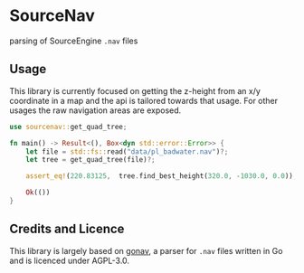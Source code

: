 # SourceNav

parsing of SourceEngine `.nav` files

## Usage

This library is currently focused on getting the z-height from an x/y coordinate in a map and the api is tailored towards
that usage. For other usages the raw navigation areas are exposed.

```rust
use sourcenav::get_quad_tree;

fn main() -> Result<(), Box<dyn std::error::Error>> {
    let file = std::fs::read("data/pl_badwater.nav")?;
    let tree = get_quad_tree(file)?;

    assert_eq!(220.83125,  tree.find_best_height(320.0, -1030.0, 0.0));

    Ok(())
}

```

## Credits and Licence

This library is largely based on [gonav](https://github.com/mrazza/gonav), a parser for `.nav` files written in Go
and is licenced under AGPL-3.0.